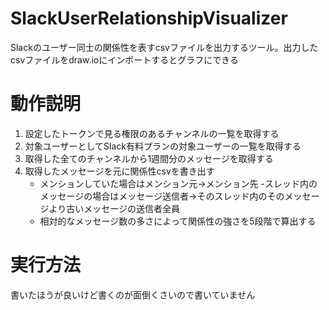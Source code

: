 # SlackUserRelationshipVisualizer
Slackのユーザー同士の関係性を表すcsvファイルを出力するツール。出力したcsvファイルをdraw.ioにインポートするとグラフにできる

# 動作説明
1. 設定したトークンで見る権限のあるチャンネルの一覧を取得する
1. 対象ユーザーとしてSlack有料プランの対象ユーザーの一覧を取得する
1. 取得した全てのチャンネルから1週間分のメッセージを取得する
1. 取得したメッセージを元に関係性csvを書き出す
    - メンションしていた場合はメンション元→メンション先
    -スレッド内のメッセージの場合はメッセージ送信者→そのスレッド内のそのメッセージより古いメッセージの送信者全員
    - 相対的なメッセージ数の多さによって関係性の強さを5段階で算出する

# 実行方法
書いたほうが良いけど書くのが面倒くさいので書いていません
